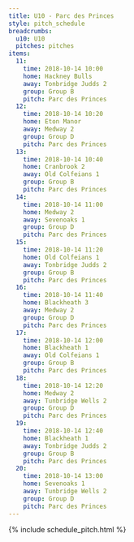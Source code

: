 ```yaml
---
title: U10 - Parc des Princes
style: pitch_schedule
breadcrumbs:
  u10: U10
  pitches: pitches
items:
  11:
    time: 2018-10-14 10:00
    home: Hackney Bulls
    away: Tonbridge Judds 2
    group: Group B
    pitch: Parc des Princes
  12:
    time: 2018-10-14 10:20
    home: Eton Manor
    away: Medway 2
    group: Group D
    pitch: Parc des Princes
  13:
    time: 2018-10-14 10:40
    home: Cranbrook 2
    away: Old Colfeians 1
    group: Group B
    pitch: Parc des Princes
  14:
    time: 2018-10-14 11:00
    home: Medway 2
    away: Sevenoaks 1
    group: Group D
    pitch: Parc des Princes
  15:
    time: 2018-10-14 11:20
    home: Old Colfeians 1
    away: Tonbridge Judds 2
    group: Group B
    pitch: Parc des Princes
  16:
    time: 2018-10-14 11:40
    home: Blackheath 3
    away: Medway 2
    group: Group D
    pitch: Parc des Princes
  17:
    time: 2018-10-14 12:00
    home: Blackheath 1
    away: Old Colfeians 1
    group: Group B
    pitch: Parc des Princes
  18:
    time: 2018-10-14 12:20
    home: Medway 2
    away: Tunbridge Wells 2
    group: Group D
    pitch: Parc des Princes
  19:
    time: 2018-10-14 12:40
    home: Blackheath 1
    away: Tonbridge Judds 2
    group: Group B
    pitch: Parc des Princes
  20:
    time: 2018-10-14 13:00
    home: Sevenoaks 1
    away: Tunbridge Wells 2
    group: Group D
    pitch: Parc des Princes
---
```


{% include schedule_pitch.html %}
